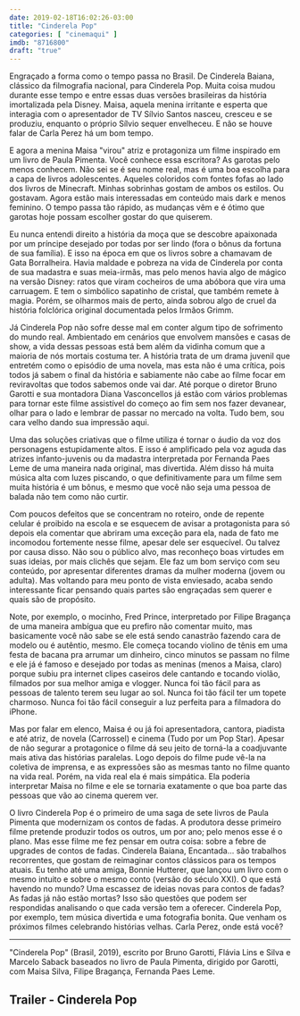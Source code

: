 ```yaml
---
date: 2019-02-18T16:02:26-03:00
title: "Cinderela Pop"
categories: [ "cinemaqui" ]
imdb: "8716800"
draft: "true"
---
```

Engraçado a forma como o tempo passa no Brasil. De Cinderela Baiana, clássico da filmografia nacional, para Cinderela Pop. Muita coisa mudou durante esse tempo e entre essas duas versões brasileiras da história imortalizada pela Disney. Maisa, aquela menina irritante e esperta que interagia com o apresentador de TV Sílvio Santos nasceu, cresceu e se produziu, enquanto o próprio Sílvio sequer envelheceu. E não se houve falar de Carla Perez há um bom tempo.

E agora a menina Maisa "virou" atriz e protagoniza um filme inspirado em um livro de Paula Pimenta. Você conhece essa escritora? As garotas pelo menos conhecem. Não sei se é seu nome real, mas é uma boa escolha para a capa de livros adolescentes. Aqueles coloridos com fontes fofas ao lado dos livros de Minecraft. Minhas sobrinhas gostam de ambos os estilos. Ou gostavam. Agora estão mais interessadas em conteúdo mais dark e menos feminino. O tempo passa tão rápido, as mudanças vêm e é ótimo que garotas hoje possam escolher gostar do que quiserem.

Eu nunca entendi direito a história da moça que se descobre apaixonada por um príncipe desejado por todas por ser lindo (fora o bônus da fortuna de sua família). E isso na época em que os livros sobre a chamavam de Gata Borralheira. Havia maldade e pobreza na vida de Cinderela por conta de sua madastra e suas meia-irmãs, mas pelo menos havia algo de mágico na versão Disney: ratos que viram cocheiros de uma abóbora que vira uma carruagem. E tem o simbólico sapatinho de cristal, que também remete à magia. Porém, se olharmos mais de perto, ainda sobrou algo de cruel da história folclórica original documentada pelos Irmãos Grimm.

Já Cinderela Pop não sofre desse mal em conter algum tipo de sofrimento do mundo real. Ambientado em cenários que envolvem mansões e casas de show, a vida dessas pessoas está bem além da vidinha comum que a maioria de nós mortais costuma ter. A história trata de um drama juvenil que entretém como o episódio de uma novela, mas esta não é uma crítica, pois todos já sabem o final da história e sabiamente não cabe ao filme focar em reviravoltas que todos sabemos onde vai dar. Até porque o diretor Bruno Garotti e sua montadora Diana Vasconcellos já estão com vários problemas para tornar este filme assistível do começo ao fim sem nos fazer devanear, olhar para o lado e lembrar de passar no mercado na volta. Tudo bem, sou cara velho dando sua impressão aqui.

Uma das soluções criativas que o filme utiliza é tornar o áudio da voz dos personagens estupidamente altos. E isso é amplificado pela voz aguda das atrizes infanto-juvenis ou da madastra interpretada por Fernanda Paes Leme de uma maneira nada original, mas divertida. Além disso há muita música alta com luzes piscando, o que definitivamente para um filme sem muita história é um bônus, e mesmo que você não seja uma pessoa de balada não tem como não curtir.

Com poucos defeitos que se concentram no roteiro, onde de repente celular é proibido na escola e se esquecem de avisar a protagonista para só depois ela comentar que abriram uma exceção para ela, nada de fato me incomodou fortemente nesse filme, apesar dele ser esquecível. Ou talvez por causa disso. Não sou o público alvo, mas reconheço boas virtudes em suas ideias, por mais clichês que sejam. Ele faz um bom serviço com seu conteúdo, por apresentar diferentes dramas da mulher moderna (jovem ou adulta). Mas voltando para meu ponto de vista enviesado, acaba sendo interessante ficar pensando quais partes são engraçadas sem querer e quais são de propósito.

Note, por exemplo, o mocinho, Fred Prince, interpretado por Filipe Bragança de uma maneira ambígua que eu prefiro não comentar muito, mas basicamente você não sabe se ele está sendo canastrão fazendo cara de modelo ou é autêntio, mesmo. Ele começa tocando violino de tênis em uma festa de bacana pra arrumar um dinheiro, cinco minutos se passam no filme e ele já é famoso e desejado por todas as meninas (menos a Maisa, claro) porque subiu pra internet clipes caseiros dele cantando e tocando violão, filmados por sua melhor amiga e vlogger. Nunca foi tão fácil para as pessoas de talento terem seu lugar ao sol. Nunca foi tão fácil ter um topete charmoso. Nunca foi tão fácil conseguir a luz perfeita para a filmadora do iPhone.

Mas por falar em elenco, Maisa é ou já foi apresentadora, cantora, piadista e até atriz, de novela (Carrossel) e cinema (Tudo por um Pop Star). Apesar de não segurar a protagonice o filme dá seu jeito de torná-la a coadjuvante mais ativa das histórias paralelas. Logo depois do filme pude vê-la na coletiva de imprensa, e as expressões são as mesmas tanto no filme quanto na vida real. Porém, na vida real ela é mais simpática. Ela poderia interpretar Maisa no filme e ele se tornaria exatamente o que boa parte das pessoas que vão ao cinema querem ver.

O livro Cinderela Pop é o primeiro de uma saga de sete livros de Paula Pimenta que modernizam os contos de fadas. A produtora desse primeiro filme pretende produzir todos os outros, um por ano; pelo menos esse é o plano. Mas esse filme me fez pensar em outra coisa: sobre a febre de upgrades de contos de fadas. Cinderela Baiana, Encantada... são trabalhos recorrentes, que gostam de reimaginar contos clássicos para os tempos atuais. Eu tenho até uma amiga, Bonnie Hutterer, que lançou um livro com o mesmo intuito e sobre o mesmo conto (versão do século XXI). O que está havendo no mundo? Uma escassez de ideias novas para contos de fadas? As fadas já não estão mortas? Isso são questões que podem ser respondidas analisando o que cada versão tem a oferecer. Cinderela Pop, por exemplo, tem música divertida e uma fotografia bonita. Que venham os próximos filmes celebrando histórias velhas. Carla Perez, onde está você?

<hr>
"Cinderela Pop" (Brasil, 2019), escrito por Bruno Garotti, Flávia Lins e Silva e Marcelo Saback baseados no livro de Paula Pimenta, dirigido por Garotti, com Maisa Silva, Filipe Bragança, Fernanda Paes Leme.
</hr>

<h2>Trailer - Cinderela Pop</h2>
